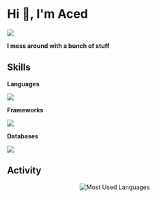 <h1>Hi 👋, I'm Aced </h1>
<a href="https://github.com/acedeu"></a>

<p><a href="https://visitorbadge.io/status?path=https%3A%2F%2Fgithub.com%2Facedeu"><img src="https://api.visitorbadge.io/api/visitors?path=https%3A%2F%2Fgithub.com%2Facedeu&label=VISITORS&countColor=%23006eff" /></a></p>

<b>I mess around with a bunch of stuff</b>

<h2><b>Skills</b></h2>
<p><b>Languages</b></p>

<img src="https://skillicons.dev/icons?i=js,lua"/>

<p><b>Frameworks</b></p>

<img src="https://skillicons.dev/icons?i=nodejs"/>

<p><b>Databases</b></p>

<img src="https://skillicons.dev/icons?i=mongodb,mysql"/>

<h2>Activity</h2>
<p align="center">
<img alt="Most Used Languages" src="https://github-readme-stats.vercel.app/api?username=acedeu&theme=gruvbox&show_icons=true&hide_border=true&count_private=true">
 <br/>
</p>
